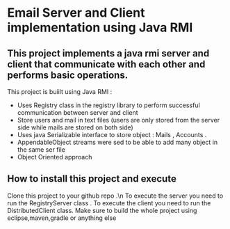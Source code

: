 # Email Server and Client implementation using Java RMI
## This project implements a java rmi server and client that communicate with each other and performs basic operations.

This project is buiilt using Java RMI :
* Uses Registry class in the registry library to perform successful communication between server and client
* Store users and mail in text files (users are only stored from the server side while mails are stored on both side)
* Uses java Serializable interface to store object : Mails , Accounts .
* AppendableObject streams were sed to be able to add many object in the same ser file
* Object Oriented approach

## How to install this project and execute 
Clone this project to your github repo .\n
To execute the server you need to run the RegistryServer class .
To execute the client you need to run the DistributedClient class.
Make sure to build the whole project using eclipse,maven,gradle or anything else
